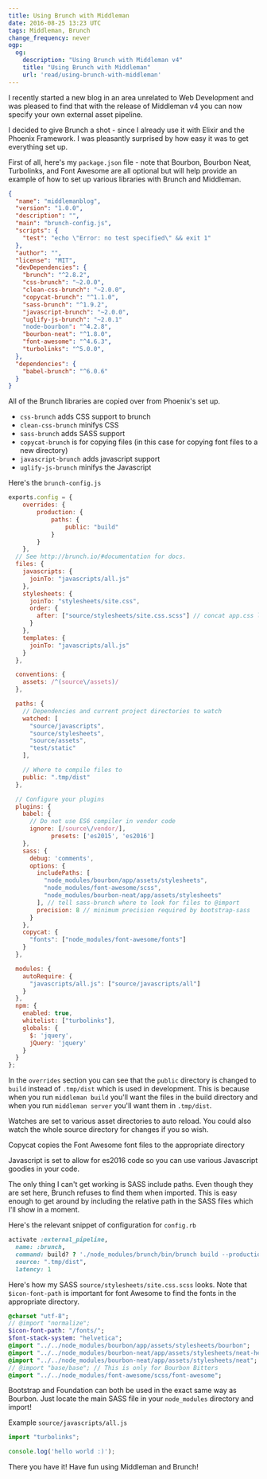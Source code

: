 ```yaml
---
title: Using Brunch with Middleman
date: 2016-08-25 13:23 UTC
tags: Middleman, Brunch
change_frequency: never
ogp:
  og:
    description: "Using Brunch with Middleman v4"
    title: "Using Brunch with Middleman"
    url: 'read/using-brunch-with-middleman'
---
```


I recently started a new blog in an area unrelated to Web Development and was pleased to find that with the release of Middleman v4 you can now specify your own external asset pipeline.

I decided to give Brunch a shot - since I already use it with Elixir and the Phoenix Framework. I was pleasantly surprised by how easy it was to get everything set up.

First of all, here's my ```package.json``` file - note that Bourbon, Bourbon Neat, Turbolinks, and Font Awesome are all optional but will help provide an example of how to set up various libraries with Brunch and Middleman.

```json
{
  "name": "middlemanblog",
  "version": "1.0.0",
  "description": "",
  "main": "brunch-config.js",
  "scripts": {
    "test": "echo \"Error: no test specified\" && exit 1"
  },
  "author": "",
  "license": "MIT",
  "devDependencies": {
    "brunch": "^2.8.2",
    "css-brunch": "~2.0.0",
    "clean-css-brunch": "~2.0.0",
    "copycat-brunch": "^1.1.0",
    "sass-brunch": "^1.9.2",
    "javascript-brunch": "~2.0.0",
    "uglify-js-brunch": "~2.0.1"
    "node-bourbon": "^4.2.8",
    "bourbon-neat": "^1.8.0",
    "font-awesome": "^4.6.3",
    "turbolinks": "^5.0.0",
  },
  "dependencies": {
    "babel-brunch": "^6.0.6"
  }
}
```

All of the Brunch libraries are copied over from Phoenix's set up.

* ```css-brunch``` adds CSS support to brunch
* ```clean-css-brunch``` minifys CSS
* ```sass-brunch``` adds SASS support
* ```copycat-brunch``` is for copying files (in this case for copying font files to a new directory)
* ```javascript-brunch``` adds javascript support
* ```uglify-js-brunch``` minifys the Javascript

Here's the ```brunch-config.js```

```js
exports.config = {
	overrides: {
		production: {
			paths: {
				public: "build"
			}
		}
	},
  // See http://brunch.io/#documentation for docs.
  files: {
    javascripts: {
      joinTo: "javascripts/all.js"
    },
    stylesheets: {
      joinTo: "stylesheets/site.css",
      order: {
        after: ["source/stylesheets/site.css.scss"] // concat app.css last
      }
    },
    templates: {
      joinTo: "javascripts/all.js"
    }
  },

  conventions: {
    assets: /^(source\/assets)/
  },

  paths: {
    // Dependencies and current project directories to watch
    watched: [
      "source/javascripts",
      "source/stylesheets",
      "source/assets",
      "test/static"
    ],

    // Where to compile files to
    public: ".tmp/dist"
  },

  // Configure your plugins
  plugins: {
    babel: {
      // Do not use ES6 compiler in vendor code
      ignore: [/source\/vendor/],
			presets: ['es2015', 'es2016']
    },
    sass: {
      debug: 'comments',
      options: {
        includePaths: [
          "node_modules/bourbon/app/assets/stylesheets", 
          "node_modules/font-awesome/scss",
          "node_modules/bourbon-neat/app/assets/stylesheets"
        ], // tell sass-brunch where to look for files to @import
        precision: 8 // minimum precision required by bootstrap-sass
      }
    },
    copycat: {
      "fonts": ["node_modules/font-awesome/fonts"] 
    }
  },

  modules: {
    autoRequire: {
      "javascripts/all.js": ["source/javascripts/all"]
    }
  },
  npm: {
    enabled: true,
    whitelist: ["turbolinks"],
    globals: {
      $: 'jquery',
      jQuery: 'jquery'
    }
  }
};
```

In the ```overrides``` section you can see that the ```public``` directory is changed to ```build``` instead of ```.tmp/dist``` which is used in development. This is because when you run ```middleman build``` you'll want the files in the build directory and when you run ```middleman server``` you'll want them in ```.tmp/dist```.

Watches are set to various asset directories to auto reload. You could also watch the whole source directory for changes if you so wish.

Copycat copies the Font Awesome font files to the appropriate directory

Javascript is set to allow for es2016 code so you can use various Javascript goodies in your code.

The only thing I can't get working is SASS include paths. Even though they are set here, Brunch refuses to find them when imported. This is easy enough to get around by including the relative path in the SASS files which I'll show in a moment.

Here's the relevant snippet of configuration for ```config.rb```

```ruby
activate :external_pipeline,
  name: :brunch,
  command: build? ? './node_modules/brunch/bin/brunch build --production --env production' : './node_modules/brunch/bin/brunch watch --stdin',
  source: ".tmp/dist",
  latency: 1
```

Here's how my SASS ```source/stylesheets/site.css.scss``` looks. Note that ```$icon-font-path``` is important for font Awesome to find the fonts in the appropriate directory.

```sass
@charset "utf-8";
// @import "normalize";
$icon-font-path: "/fonts/";
$font-stack-system: "helvetica";
@import "../../node_modules/bourbon/app/assets/stylesheets/bourbon";
@import "../../node_modules/bourbon-neat/app/assets/stylesheets/neat-helpers";
@import "../../node_modules/bourbon-neat/app/assets/stylesheets/neat";
// @import "base/base"; // This is only for Bourbon Bitters
@import "../../node_modules/font-awesome/scss/font-awesome";
```

Bootstrap and Foundation can both be used in the exact same way as Bourbon. Just locate the main SASS file in your ```node_modules``` directory and import!

Example ```source/javascripts/all.js```

```js
import "turbolinks";

console.log('hello world :)');
```

There you have it! Have fun using Middleman and Brunch!
